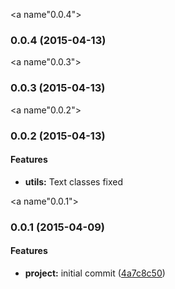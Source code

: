<a name"0.0.4"></a>
### 0.0.4 (2015-04-13)


<a name"0.0.3"></a>
### 0.0.3 (2015-04-13)


<a name"0.0.2"></a>
### 0.0.2 (2015-04-13)


#### Features

* **utils:** Text classes fixed 


<a name"0.0.1"></a>
### 0.0.1 (2015-04-09)


#### Features

* **project:** initial commit ([4a7c8c50](git@github.com:bq/penguin.git/commit/4a7c8c50))
